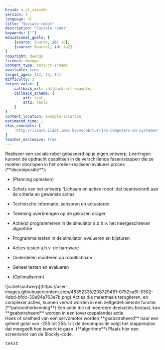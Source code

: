 ```yaml
---
hruid: m_ct_cases5c
version: 3
language: nl
title: "Sociale robot"
description: "Sociale robot"
keywords: [""]
educational_goals: [
    {source: Source, id: id}, 
    {source: Source2, id: id2}
]
copyright: dwengo
licence: dwengo
content_type: text/ct-schema
available: true
target_ages: [12, 13, 14]
difficulty: 3
return_value: {
    callback_url: callback-url-example,
    callback_schema: {
        att: test,
        att2: test2
    }
}
content_location: example-location
estimated_time: 1
skos_concepts: [
    'http://ilearn.ilabt.imec.be/vocab/curr1/s-computers-en-systemen'
]
teacher_exclusive: true
---
```


<context>
Realiseer een sociale robot gebaseerd op je eigen ontwerp.
</context>
<decomposition>
Leerlingen kunnen de opdracht opsplitsen in de verschillende fasen/stappen die ze moeten doorlopen in het creëer-realiseer-evalueer proces (**decompositie**):
<ul><li>(Planning opmaken)</li></ul>
<ul><li>Schets van het ontwerp ‘Lichaam en acties robot’ dat beantwoordt aan de criteria en gewenste acties</li></ul>
<ul><li>Technische informatie: sensoren en actuatoren</li></ul>
<ul><li>Tekening overbrengen op de gekozen drager</li></ul>
<ul><li>Actie(s) programmeren in de simulator a.d.h.v. het neergeschreven algoritme</li></ul>
<ul><li>Programma testen in de simulator, evalueren en bijsturen</li></ul>
<ul><li>Acties testen a.h.v. de hardware </li></ul>
<ul><li>Onderdelen monteren op robotlichaam</li></ul>
<ul><li>Geheel testen en evalueren</li></ul>
<ul><li>(Optimaliseren)</li></ul>
![schetsontwerp](https://user-images.githubusercontent.com/48352335/208729461-0752ca6f-5302-4abd-bfdc-30e94a763e7b.png)
</decomposition>
<patternRecognition>
Acties die meermaals terugkeren, en complexer acties, kunnen vervat worden in een zelfgedefinieerde functie. (**patroonherkenning**)
</patternRecognition>
<abstraction>
Een actie die uit meerdere deelacties bestaat, kan **geabstraheerd** worden in een (overkoepelende) actie.<br>
Hoek of snelheid van een servomotor worden **geabstraheerd** naar een geheel getal van -255 tot 255.
</abstraction>
<algorithms>
Uit de decompositie volgt het stappenplan dat meegeeft hoe tewerk te gaan. (**algoritme**)
</algorithms>
<implementation>
Plaats hier een screenshot van de Blockly-code.
<div class="alert alert-box alert-secondary"><p style="  font-family: 'Courier New', monospace;">
tekst
</p></div>
</implementation>
